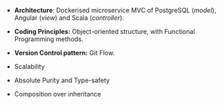 * **Architecture**: Dockerised microservice MVC of PostgreSQL (*model*), Angular (*view*) and Scala (*controller*).
* **Coding Principles:** Object-oriented structure, with Functional Programming methods.
* **Version Control pattern:** Git Flow.

* Scalability
* Absolute Purity and Type-safety
* Composition over inheritance
